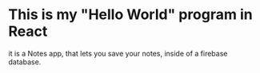 # This is my "Hello World" program in React

it is a Notes app, that lets you save your notes, inside of a firebase database.